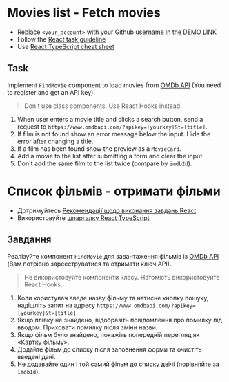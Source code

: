 # Movies list - Fetch movies
- Replace `<your_account>` with your Github username in the
 [DEMO LINK](https://misharosa.github.io/react_movies-list-fetch-movies/)
- Follow the [React task guideline](https://github.com/mate-academy/react_task-guideline#react-tasks-guideline)
- Use [React TypeScript cheat sheet](https://mate-academy.github.io/fe-program/js/extra/react-typescript)

## Task
Implement `FindMovie` component to load movies from [OMDb API](http://www.omdbapi.com/) (You need to register and get an API key).

> Don't use class components. Use React Hooks instead.

1. When user enters a movie title and clicks a search button, send a request to `https://www.omdbapi.com/?apikey=[yourkey]&t=[title]`.
1. If film is not found show an error message below the input. Hide the error after changing a title.
1. If a film has been found show the preview as a `MovieCard`.
1. Add a movie to the list after submitting a form and clear the input.
1. Don't add the same film to the list twice (compare by `imdbId`).


# Список фільмів - отримати фільми
- Дотримуйтесь [Рекомендації щодо виконання завдань React](https://github.com/mate-academy/react_task-guideline#react-tasks-guideline)
- Використовуйте [шпаргалку React TypeScript](https://mate-academy.github.io/fe-program/js/extra/react-typescript)

## Завдання
Реалізуйте компонент `FindMovie` для завантаження фільмів із [OMDb API](http://www.omdbapi.com/) (Вам потрібно зареєструватися та отримати ключ API).

> Не використовуйте компоненти класу. Натомість використовуйте React Hooks.

1. Коли користувач введе назву фільму та натисне кнопку пошуку, надішліть запит на адресу `https://www.omdbapi.com/?apikey=[yourkey]&t=[title]`.
1. Якщо плівку не знайдено, відобразіть повідомлення про помилку під вводом. Приховати помилку після зміни назви.
1. Якщо фільм було знайдено, покажіть попередній перегляд як «Картку фільму».
1. Додайте фільм до списку після заповнення форми та очистіть введені дані.
1. Не додавайте один і той самий фільм до списку двічі (порівняйте за `imdbId`).
